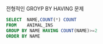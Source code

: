 전형적인 GROYP BY HAVING 문제

```SQL
SELECT  NAME,COUNT(*) COUNT
FROM    ANIMAL_INS
GROUP BY NAME HAVING COUNT(NAME)>=2
ORDER BY NAME
```

